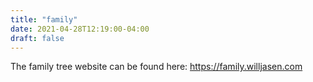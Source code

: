 ```yaml
---
title: "family"
date: 2021-04-28T12:19:00-04:00
draft: false
---
```


The family tree website can be found here: https://family.willjasen.com

<!-- {{< iframe >}} -->
